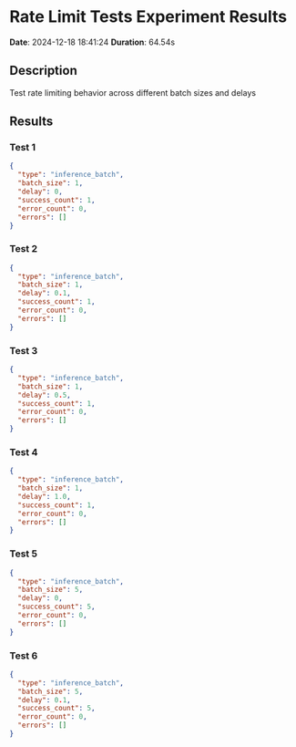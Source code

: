 # Rate Limit Tests Experiment Results
**Date**: 2024-12-18 18:41:24
**Duration**: 64.54s

## Description
Test rate limiting behavior across different batch sizes and delays

## Results

### Test 1
```json
{
  "type": "inference_batch",
  "batch_size": 1,
  "delay": 0,
  "success_count": 1,
  "error_count": 0,
  "errors": []
}
```

### Test 2
```json
{
  "type": "inference_batch",
  "batch_size": 1,
  "delay": 0.1,
  "success_count": 1,
  "error_count": 0,
  "errors": []
}
```

### Test 3
```json
{
  "type": "inference_batch",
  "batch_size": 1,
  "delay": 0.5,
  "success_count": 1,
  "error_count": 0,
  "errors": []
}
```

### Test 4
```json
{
  "type": "inference_batch",
  "batch_size": 1,
  "delay": 1.0,
  "success_count": 1,
  "error_count": 0,
  "errors": []
}
```

### Test 5
```json
{
  "type": "inference_batch",
  "batch_size": 5,
  "delay": 0,
  "success_count": 5,
  "error_count": 0,
  "errors": []
}
```

### Test 6
```json
{
  "type": "inference_batch",
  "batch_size": 5,
  "delay": 0.1,
  "success_count": 5,
  "error_count": 0,
  "errors": []
}
```
